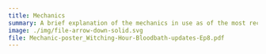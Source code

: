 ```yaml
---
title: Mechanics
summary: A brief explanation of the mechanics in use as of the most recent event (1MB PDF)
image: ./img/file-arrow-down-solid.svg
file: Mechanic-poster_Witching-Hour-Bloodbath-updates-Ep8.pdf
---
```

